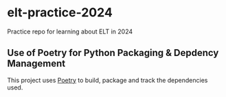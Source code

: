 # elt-practice-2024
Practice repo for learning about ELT in 2024

## Use of Poetry for Python Packaging & Depdency Management

This project uses [Poetry](https://python-poetry.org/) to build, package and track the dependencies used.

